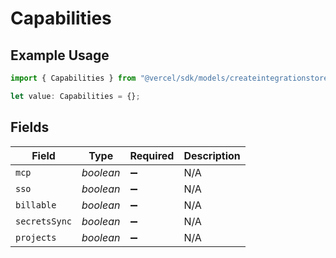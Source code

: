 # Capabilities

## Example Usage

```typescript
import { Capabilities } from "@vercel/sdk/models/createintegrationstoredirectop.js";

let value: Capabilities = {};
```

## Fields

| Field              | Type               | Required           | Description        |
| ------------------ | ------------------ | ------------------ | ------------------ |
| `mcp`              | *boolean*          | :heavy_minus_sign: | N/A                |
| `sso`              | *boolean*          | :heavy_minus_sign: | N/A                |
| `billable`         | *boolean*          | :heavy_minus_sign: | N/A                |
| `secretsSync`      | *boolean*          | :heavy_minus_sign: | N/A                |
| `projects`         | *boolean*          | :heavy_minus_sign: | N/A                |